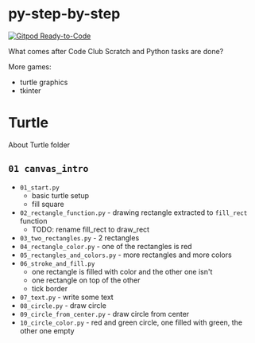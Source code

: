 # py-step-by-step

[![Gitpod Ready-to-Code](https://img.shields.io/badge/Gitpod-Ready--to--Code-blue?logo=gitpod)](https://gitpod.io/#https://github.com/Fosna/py-step-by-step) 

What comes after Code Club Scratch and Python tasks are done? 

More games:
- turtle graphics
- tkinter

# Turtle

About Turtle folder

## `01 canvas_intro`

- `01_start.py` 
    - basic turtle setup
    - fill square
- `02_rectangle_function.py` - drawing rectangle extracted to `fill_rect` function
    - TODO: rename fill_rect to draw_rect
- `03_two_rectangles.py` - 2 rectangles
- `04_rectangle_color.py` - one of the rectangles is red
- `05_rectangles_and_colors.py` - more rectangles and more colors
- `06_stroke_and_fill.py` 
    - one rectangle is filled with color and the other one isn't
    - one rectangle on top of the other
    - tick border
- `07_text.py` - write some text
- `08_circle.py` - draw circle
- `09_circle_from_center.py` - draw circle from center
- `10_circle_color.py` - red and green circle, one filled with green, the other one empty
